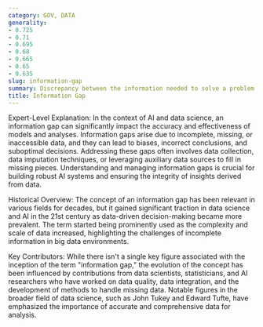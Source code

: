 ```yaml
---
category: GOV, DATA
generality:
- 0.725
- 0.71
- 0.695
- 0.68
- 0.665
- 0.65
- 0.635
slug: information-gap
summary: Discrepancy between the information needed to solve a problem or make a decision and the information that is actually available.
title: Information Gap
---
```


Expert-Level Explanation: In the context of AI and data science, an information gap can significantly impact the accuracy and effectiveness of models and analyses. Information gaps arise due to incomplete, missing, or inaccessible data, and they can lead to biases, incorrect conclusions, and suboptimal decisions. Addressing these gaps often involves data collection, data imputation techniques, or leveraging auxiliary data sources to fill in missing pieces. Understanding and managing information gaps is crucial for building robust AI systems and ensuring the integrity of insights derived from data.

Historical Overview: The concept of an information gap has been relevant in various fields for decades, but it gained significant traction in data science and AI in the 21st century as data-driven decision-making became more prevalent. The term started being prominently used as the complexity and scale of data increased, highlighting the challenges of incomplete information in big data environments.

Key Contributors: While there isn't a single key figure associated with the inception of the term "information gap," the evolution of the concept has been influenced by contributions from data scientists, statisticians, and AI researchers who have worked on data quality, data integration, and the development of methods to handle missing data. Notable figures in the broader field of data science, such as John Tukey and Edward Tufte, have emphasized the importance of accurate and comprehensive data for analysis.